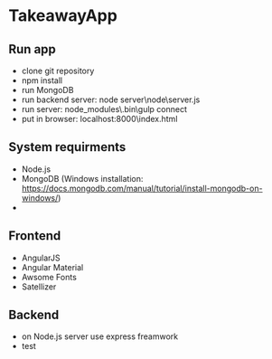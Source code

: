 # TakeawayApp

## Run app
* clone git repository
* npm install
* run MongoDB
* run backend server: node server\node\server.js
* run server: node_modules\\.bin\gulp connect
* put in browser: localhost:8000\index.html

## System requirments
* Node.js
* MongoDB (Windows installation: https://docs.mongodb.com/manual/tutorial/install-mongodb-on-windows/)
* 

## Frontend
* AngularJS
* Angular Material
* Awsome Fonts
* Satellizer

## Backend
* on Node.js server use express freamwork
* test
